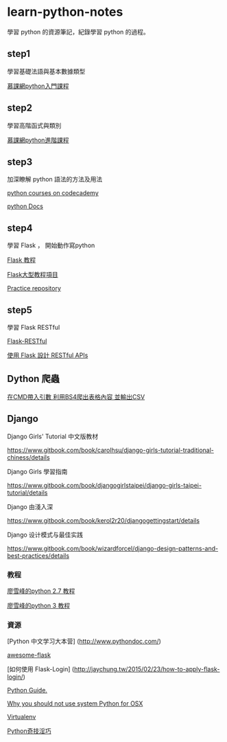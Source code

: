 # learn-python-notes
學習 python 的資源筆記，紀錄學習 python 的過程。

## step1

學習基礎法語與基本數據類型

[慕課網python入門課程](http://www.imooc.com/learn/177)

## step2

學習高階函式與類別

[慕課網python進階課程](http://www.imooc.com/learn/317)

## step3

加深瞭解 python 語法的方法及用法

[python courses on codecademy](https://www.codecademy.com/zh/learn/python)

[python Docs](http://www.pythondoc.com/pythontutorial27/)

## step4

學習 Flask ， 開始動作寫python

[Flask 教程](http://www.pythondoc.com/flask/index.html)

[Flask大型教程項目](http://www.pythondoc.com/flask-mega-tutorial/index.html)

[Practice repository](https://github.com/duncan60/python-practice-project)

## step5

學習 Flask RESTful

[Flask-RESTful ](http://www.pythondoc.com/Flask-RESTful/index.html)

[使用 Flask 設計 RESTful APIs](http://www.pythondoc.com/flask-restful/index.html)

## Dython 爬蟲

[在CMD帶入引數 利用BS4爬出表格內容 並輸出CSV](https://gist.github.com/justin3737/787e90f03f277b54be34cb49ef76f020)

## Django 
Django Girls' Tutorial 中文版教材

https://www.gitbook.com/book/carolhsu/django-girls-tutorial-traditional-chiness/details

Django Girls 學習指南

https://www.gitbook.com/book/djangogirlstaipei/django-girls-taipei-tutorial/details

Django 由淺入深

https://www.gitbook.com/book/kerol2r20/djangogettingstart/details

Django 设计模式与最佳实践

https://www.gitbook.com/book/wizardforcel/django-design-patterns-and-best-practices/details




### 教程
[廖雪峰的python 2.7 教程](http://www.liaoxuefeng.com/wiki/001374738125095c955c1e6d8bb493182103fac9270762a000)

[廖雪峰的python 3 教程 ](http://www.liaoxuefeng.com/wiki/0014316089557264a6b348958f449949df42a6d3a2e542c000)

### 資源
[Python 中文学习大本营] (http://www.pythondoc.com/)

[awesome-flask](https://github.com/humiaozuzu/awesome-flask)

[如何使用 Flask-Login] (http://jaychung.tw/2015/02/23/how-to-apply-flask-login/)

[Python Guide.](http://docs.python-guide.org/en/latest/)

[Why you should not use system Python for OSX](https://github.com/MacPython/wiki/wiki/Which-Python)

[Virtualenv](http://virtualenv.readthedocs.org/en/latest/)

[Python奇技淫巧](http://andrewliu.in/2015/11/14/Python%E5%A5%87%E6%8A%80%E6%B7%AB%E5%B7%A7/)
